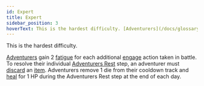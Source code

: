 ```yaml
---
id: Expert
title: Expert
sidebar_position: 3
hoverText: This is the hardest difficulty. [Adventurers](/docs/glossary/adventurer) gain 2 [fatigue](/docs/glossary/fatigue) for each additional [engage](/docs/battles/adventurer-turn/engage) action taken in battle. To resolve their individual [Adventurers Rest](/docs/day/end-of-day-phase) step, an adventurer must [discard](/docs/glossary/discard) an [item](/docs/items/). Adventurers remove 1 die from their cooldown track and [heal](/docs/glossary/healing) for 1 HP during the Adventurers Rest step at the end of each day.
---
```


This is the hardest difficulty.

[Adventurers](/docs/glossary/adventurer) gain 2 [fatigue](/docs/glossary/fatigue) for each additional [engage](/docs/battles/adventurer-turn/engage) action taken in battle. To resolve their individual [Adventurers Rest](/docs/day/end-of-day-phase) step, an adventurer must [discard](/docs/glossary/discard) an [item](/docs/items/). Adventurers remove 1 die from their cooldown track and [heal](/docs/glossary/healing) for 1 HP during the Adventurers Rest step at the end of each day.
